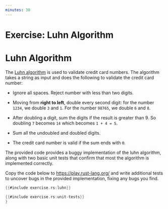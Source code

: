 ```yaml
---
minutes: 30
---
```


# Exercise: Luhn Algorithm

# Luhn Algorithm

The [Luhn algorithm](https://en.wikipedia.org/wiki/Luhn_algorithm) is used to
validate credit card numbers. The algorithm takes a string as input and does the
following to validate the credit card number:

- Ignore all spaces. Reject number with less than two digits.

- Moving from **right to left**, double every second digit: for the number
  `1234`, we double `3` and `1`. For the number `98765`, we double `6` and `8`.

- After doubling a digit, sum the digits if the result is greater than 9. So
  doubling `7` becomes `14` which becomes `1 + 4 = 5`.

- Sum all the undoubled and doubled digits.

- The credit card number is valid if the sum ends with `0`.

The provided code provides a buggy implementation of the luhn algorithm, along
with two basic unit tests that confirm that most the algorithm is implemented
correctly.

Copy the code below to <https://play.rust-lang.org/> and write additional tests
to uncover bugs in the provided implementation, fixing any bugs you find.

```rust
{{#include exercise.rs:luhn}}

{{#include exercise.rs:unit-tests}}
}
```
